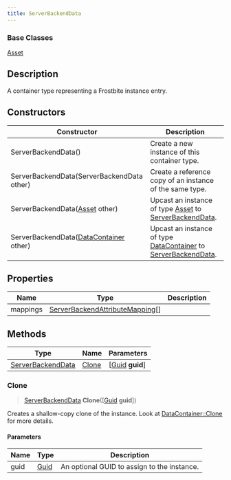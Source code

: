 ```yaml
---
title: ServerBackendData
---
```

### Base Classes

[Asset](Asset)

## Description

A container type representing a Frostbite instance entry.

## Constructors

| Constructor                                                                  | Description                                                                                                               |
| ---------------------------------------------------------------------------- | ------------------------------------------------------------------------------------------------------------------------- |
| ServerBackendData()                                                          | Create a new instance of this container type.                                                                             |
| ServerBackendData(ServerBackendData other)                                   | Create a reference copy of an instance of the same type.                                                                  |
| ServerBackendData([Asset](Asset) other)                                      | Upcast an instance of type [Asset](Asset) to [ServerBackendData](ServerBackendData).                                      |
| ServerBackendData([DataContainer](/vext/ref/shared/class/datacontainer) other) | Upcast an instance of type [DataContainer](/vext/ref/shared/class/datacontainer) to [ServerBackendData](ServerBackendData). |

## Properties

| Name     | Type                                                               | Description |
| -------- | ------------------------------------------------------------------ | ----------- |
| mappings | [ServerBackendAttributeMapping](ServerBackendAttributeMapping)\[\] |             |

## Methods

| Type                                   | Name            | Parameters                                     |
| -------------------------------------- | --------------- | ---------------------------------------------- |
| [ServerBackendData](ServerBackendData) | [Clone](#clone) | \[[Guid](/vext/ref/shared/class/guid) **guid**\] |

### Clone

> [ServerBackendData](ServerBackendData) **Clone**(\[[Guid](/vext/ref/shared/class/guid) **guid**\])

Creates a shallow-copy clone of the instance. Look at [DataContainer::Clone](/vext/ref/shared/class/datacontainer#clone) for more details.

#### Parameters

| Name | Type         | Description                                 |
| ---- | ------------ | ------------------------------------------- |
| guid | [Guid](Guid) | An optional GUID to assign to the instance. |
